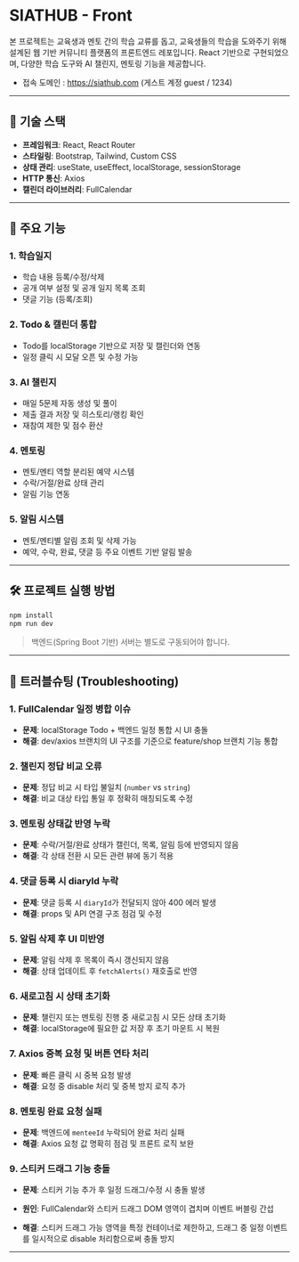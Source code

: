 # SIATHUB - Front

본 프로젝트는 교육생과 멘토 간의 학습 교류를 돕고, 교육생들의 학습을 도와주기 위해 설계된 웹 기반 커뮤니티 플랫폼의 프론트엔드 레포입니다. React 기반으로 구현되었으며, 다양한 학습 도구와 AI 챌린지, 멘토링 기능을 제공합니다.

- 접속 도메인 : https://siathub.com (게스트 계정 guest / 1234)
---

## 🔧 기술 스택

* **프레임워크**: React, React Router
* **스타일링**: Bootstrap, Tailwind, Custom CSS
* **상태 관리**: useState, useEffect, localStorage, sessionStorage
* **HTTP 통신**: Axios
* **캘린더 라이브러리**: FullCalendar

---

## 🧩 주요 기능

### 1. 학습일지

* 학습 내용 등록/수정/삭제
* 공개 여부 설정 및 공개 일지 목록 조회
* 댓글 기능 (등록/조회)

### 2. Todo & 캘린더 통합

* Todo를 localStorage 기반으로 저장 및 캘린더와 연동
* 일정 클릭 시 모달 오픈 및 수정 가능

### 3. AI 챌린지

* 매일 5문제 자동 생성 및 풀이
* 제출 결과 저장 및 히스토리/랭킹 확인
* 재참여 제한 및 점수 환산

### 4. 멘토링

* 멘토/멘티 역할 분리된 예약 시스템
* 수락/거절/완료 상태 관리
* 알림 기능 연동

### 5. 알림 시스템

* 멘토/멘티별 알림 조회 및 삭제 가능
* 예약, 수락, 완료, 댓글 등 주요 이벤트 기반 알림 발송

---

## 🛠️ 프로젝트 실행 방법

```bash
npm install
npm run dev
```

> 백엔드(Spring Boot 기반) 서버는 별도로 구동되어야 합니다.

---

## 🚨 트러블슈팅 (Troubleshooting)

### 1. FullCalendar 일정 병합 이슈

* **문제**: localStorage Todo + 백엔드 일정 통합 시 UI 충돌
* **해결**: dev/axios 브랜치의 UI 구조를 기준으로 feature/shop 브랜치 기능 통합

### 2. 챌린지 정답 비교 오류

* **문제**: 정답 비교 시 타입 불일치 (`number` vs `string`)
* **해결**: 비교 대상 타입 통일 후 정확히 매칭되도록 수정

### 3. 멘토링 상태값 반영 누락

* **문제**: 수락/거절/완료 상태가 캘린더, 목록, 알림 등에 반영되지 않음
* **해결**: 각 상태 전환 시 모든 관련 뷰에 동기 적용

### 4. 댓글 등록 시 diaryId 누락

* **문제**: 댓글 등록 시 `diaryId`가 전달되지 않아 400 에러 발생
* **해결**: props 및 API 연결 구조 점검 및 수정

### 5. 알림 삭제 후 UI 미반영

* **문제**: 알림 삭제 후 목록이 즉시 갱신되지 않음
* **해결**: 상태 업데이트 후 `fetchAlerts()` 재호출로 반영

### 6. 새로고침 시 상태 초기화

* **문제**: 챌린지 또는 멘토링 진행 중 새로고침 시 모든 상태 초기화
* **해결**: localStorage에 필요한 값 저장 후 초기 마운트 시 복원

### 7. Axios 중복 요청 및 버튼 연타 처리

* **문제**: 빠른 클릭 시 중복 요청 발생
* **해결**: 요청 중 disable 처리 및 중복 방지 로직 추가

### 8. 멘토링 완료 요청 실패

* **문제**: 백엔드에 `menteeId` 누락되어 완료 처리 실패
* **해결**: Axios 요청 값 명확히 점검 및 프론트 로직 보완

### 9. 스티커 드래그 기능 충돌

* **문제**: 스티커 기능 추가 후 일정 드래그/수정 시 충돌 발생

* **원인**: FullCalendar와 스티커 드래그 DOM 영역이 겹치며 이벤트 버블링 간섭

* **해결**: 스티커 드래그 가능 영역을 특정 컨테이너로 제한하고, 드래그 중 일정 이벤트를 일시적으로 disable 처리함으로써 충돌 방지

---
